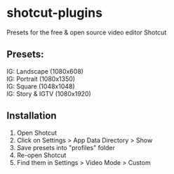 # shotcut-plugins
Presets for the free &amp; open source video editor Shotcut

## Presets:
IG: Landscape (1080x608)  
IG: Portrait (1080x1350)  
IG: Square (1048x1048)  
IG: Story & IGTV (1080x1920)  

## Installation
1. Open Shotcut
2. Click on Settings > App Data Directory > Show
3. Save presets into "profiles" folder
4. Re-open Shotcut
5. Find them in Settings > Video Mode > Custom
